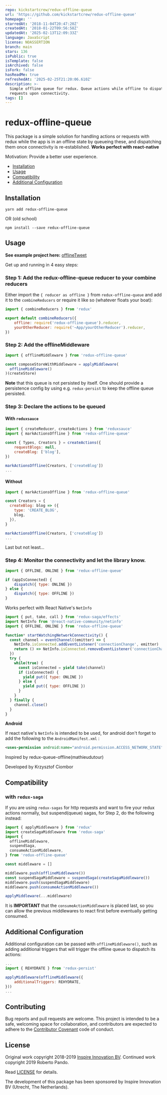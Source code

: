 ```yaml
---
repo: kickstartcrew/redux-offline-queue
url: 'https://github.com/kickstartcrew/redux-offline-queue'
homepage: ''
starredAt: '2018-11-04T20:47:20Z'
createdAt: '2018-01-22T09:56:58Z'
updatedAt: '2025-02-13T12:09:33Z'
language: JavaScript
license: NOASSERTION
branch: main
stars: 136
isPublic: true
isTemplate: false
isArchived: false
isFork: false
hasReadMe: true
refreshedAt: '2025-02-25T21:20:06.610Z'
description: >-
  Simple offline queue for redux. Queue actions while offline to dispatch the
  requests upon connectivity.
tags: []
---
```


# redux-offline-queue

This package is a simple solution for handling actions or requests with redux while the app is in an offline state by queueing these, and dispatching them once connectivity is re-established. **Works perfect with react-native**

Motivation: Provide a better user experience.

- [Installation](#installation)
- [Usage](#usage)
- [Compatibility](#compatibility)
- [Additional Configuration](#additional-configuration)

## Installation

`yarn add redux-offline-queue`

OR (old school)

`npm install --save redux-offline-queue`

## Usage

**See example project here:** [offlineTweet](https://github.com/RobPando/offlineTweet)

Get up and running in 4 easy steps:

### Step 1: Add the redux-offline-queue reducer to your combine reducers

Either import the `{ reducer as offline }` from `redux-offline-queue` and add it to the `combineReducers` or require it like so (whatever floats your boat):

```javascript
import { combineReducers } from 'redux'

export default combineReducers({
    offline: require('redux-offline-queue').reducer,
    yourOtherReducer: require('~App/yourOtherReducer').reducer,
})
```

### Step 2: Add the offlineMiddleware

```javascript
import { offlineMiddleware } from 'redux-offline-queue'

const composeStoreWithMiddleware = applyMiddleware(
  offlineMiddleware()
)(createStore)
```

**Note** that this queue is not persisted by itself. One should provide a persistence config by using e.g. `redux-persist` to keep the offline queue persisted.

### Step 3: Declare the actions to be queued

#### With `reduxsauce`

```javascript
import { createReducer, createActions } from 'reduxsauce'
import { markActionsOffline } from 'redux-offline-queue'

const { Types, Creators } = createActions({
    requestBlogs: null,
    createBlog: ['blog'],
})

markActionsOffline(Creators, ['createBlog'])
...
```

#### Without

```javascript
import { markActionsOffline } from 'redux-offline-queue'

const Creators = {
  createBlog: blog => ({
    type: 'CREATE_BLOG',
    blog,
  }),
}

markActionsOffline(Creators, ['createBlog'])
...
```

Last but not least...

### Step 4: Monitor the connectivity and let the library know.

```javascript
import { OFFLINE, ONLINE } from 'redux-offline-queue'

if (appIsConnected) {
    dispatch({ type: ONLINE })
} else {
    dispatch({ type: OFFLINE })
}
```

Works perfect with React Native's `NetInfo`

```javascript
import { put, take, call } from 'redux-saga/effects'
import NetInfo from '@react-native-community/netinfo'
import { OFFLINE, ONLINE } from 'redux-offline-queue'

function* startWatchingNetworkConnectivity() {
  const channel = eventChannel((emitter) => {
    NetInfo.isConnected.addEventListener('connectionChange', emitter)
    return () => NetInfo.isConnected.removeEventListener('connectionChange', emitter)
  })
  try {
    while(true) {
      const isConnected = yield take(channel)
      if (isConnected) {
        yield put({ type: ONLINE })
      } else {
        yield put({ type: OFFLINE })
      }
    }
  } finally {
    channel.close()
  }
}
```

**Android**

If react native's `NetInfo` is intended to be used, for android don't forget to add the following to the `AndroidManifest.xml` :
```xml
<uses-permission android:name="android.permission.ACCESS_NETWORK_STATE" />
```

Inspired by redux-queue-offline(mathieudutour)

Developed by Krzysztof Ciombor

## Compatibility

### with `redux-saga`

If you are using `redux-sagas` for http requests and want to fire your redux actions normally, but suspend(queue) sagas, for Step 2, do the following instead:

```javascript
import { applyMiddleware } from 'redux'
import createSagaMiddleware from 'redux-saga'
import {
  offlineMiddleware,
  suspendSaga,
  consumeActionMiddleware,
} from 'redux-offline-queue'

const middleware = []

middleware.push(offlineMiddleware())
const suspendSagaMiddleware = suspendSaga(createSagaMiddleware())
middleware.push(suspendSagaMiddleware)
middleware.push(consumeActionMiddleware())

applyMiddleware(...middleware)
```

It is **IMPORTANT** that the `consumeActionMiddleware` is placed last, so you can allow the previous middlewares to react first before eventually getting consumed.

## Additional Configuration

Additional configuration can be passed with `offlineMiddleware()`, such as adding additional triggers that will trigger the offline queue to dispatch its actions:

```javascript
...
import { REHYDRATE } from 'redux-persist'

applyMiddleware(offlineMiddleware({
    additionalTriggers: REHYDRATE,
}))
...
```

## Contributing

Bug reports and pull requests are welcome. This project is intended to be a safe, welcoming space for collaboration, and contributors are expected to adhere to the [Contributor Covenant](https://www.contributor-covenant.org) code of conduct.

## License 
 
Original work copyright 2018-2019 [Inspire Innovation BV](https://inspire.nl).
Continued work copyright 2019 Roberto Pando. 

Read [LICENSE](LICENSE) for details.

The development of this package has been sponsored by Inspire Innovation BV (Utrecht, The Netherlands).
